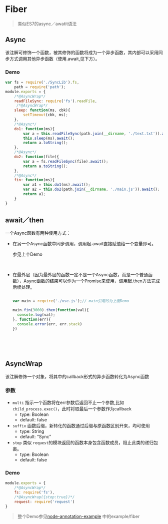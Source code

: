 # Fiber

> 类似ES7的async／awatit语法



## Async

该注解可修饰一个函数，被其修饰的函数将成为一个异步函数，其内部可以采用同步方式调用其他异步函数（使用.await,见下方）。

### Demo

```javascript
var fs = require('./SyncLib').fs,
    path = require('path');
module.exports = {
    /*@AsyncWrap*/
    readFileSync: require('fs').readFile,
     /*@AsyncWrap*/
    sleep: function(ms, cbk){
        setTimeout(cbk, ms);
    },
    /*@Async*/
    do1: function(ms){
        var a = this.readFileSync(path.join(__dirname, './text.txt')).await();
        this.sleep(ms).await();
        return a.toString();
    },
    /*@Async*/
    do2: function(file){
        var a = fs.readFileSync(file).await();
        return a.toString();
    },
    /*@Async*/
    fin: function(ms){
        var a1 = this.do1(ms).await();
        var a2 = this.do2(path.join(__dirname, './main.js')).await();
        return a1;
    }
}
```



## await／then

一个Async函数有两种使用方式：

- 在另一个Async函数中同步调用，调用起.await直接赋值给一个变量即可。

  参见上个Demo

  ​

- 在最外层（因为最外层的函数一定不是一个Async函数，而是一个普通函数），Async函数的结果可以作为一个Promise来使用，调用起.then方法完成后续处理。

  ```javascript

  var main = require('./use.js');// main引用的为上面Demo

  main.fin(3000).then(function(val){
    console.log(val);
  }, function(err){
    console.error(err, err.stack)
  })
  ```

  ​

  ​

## AsyncWrap

该注解修饰一个对象，将其中的callback形式的异步函数转化为Async函数

### 参数

- `multi` 指示一个函数将在err参数后返回不止一个参数,比如`child_process.exec()`，此时将取最后一个参数作为callback
  - type: Boolean
  - default: false
- `suffix` 函数后缀，新转化的函数通过后缀与原函数区别开来，均可使用
  - type: String
  - default: “Sync”
- `stop` 类似 `request`的模块返回的函数本身包含函数成员，阻止此类的递归包裹。
  - type: Boolean
  - default: false

### Demo

```javascript
module.exports = {
    /*@AsyncWrap*/
    fs: require('fs'),
    /*@AsyncWrap({stop:true})*/
    request: require('request')
}
```

> 整个Demo参见[node-annotation-example](https://www.npmjs.com/package/node-annotation-example) 中的example/fiber